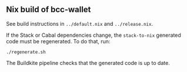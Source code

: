 ## Nix build of bcc-wallet

See build instructions in `../default.nix` and `../release.nix`.

If the Stack or Cabal dependencies change, the `stack-to-nix`
generated code must be regenerated. To do that, run:

    ./regenerate.sh

The Buildkite pipeline checks that the generated code is up to date.
